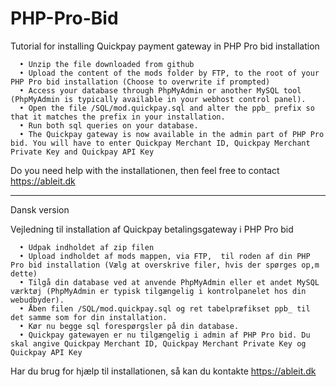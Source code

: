 # PHP-Pro-Bid

Tutorial for installing Quickpay payment gateway in PHP Pro bid installation
      

      • Unzip the file downloaded from github
      • Upload the content of the mods folder by FTP, to the root of your PHP Pro bid installation (Choose to overwrite if prompted)
      • Access your database through PhpMyAdmin or another MySQL tool (PhpMyAdmin is typically available in your webhost control panel).
      • Open the file /SQL/mod.quickpay.sql and alter the ppb_ prefix so that it matches the prefix in your installation.
      • Run both sql queries on your database.
      • The Quickpay gateway is now available in the admin part of PHP Pro bid. You will have to enter Quickpay Merchant ID, Quickpay Merchant Private Key and Quickpay API Key

Do you need help with the installationen, then feel free to contact https://ableit.dk

_____________________________________________________________________________________________________________________________________________
Dansk version

Vejledning til installation af Quickpay betalingsgateway i PHP Pro bid
      

      • Udpak indholdet af zip filen
      • Upload indholdet af mods mappen, via FTP,  til roden af din PHP Pro bid installation (Vælg at overskrive filer, hvis der spørges op,m dette)
      • Tilgå din database ved at anvende PhpMyAdmin eller et andet MySQL værktøj (PhpMyAdmin er typisk tilgængelig i kontrolpanelet hos din webudbyder).
      • Åben filen /SQL/mod.quickpay.sql og ret tabelpræfikset ppb_ til det samme som for din installation.
      • Kør nu begge sql forespørgsler på din database.
      • Quickpay gatewayen er nu tilgængelig i admin af PHP Pro bid. Du skal angive Quickpay Merchant ID, Quickpay Merchant Private Key og Quickpay API Key


Har du brug for hjælp til installationen, så kan du kontakte https://ableit.dk
